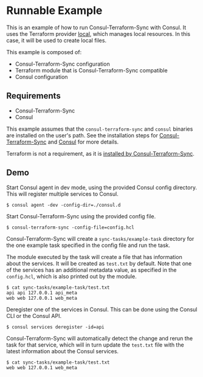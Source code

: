 
# Runnable Example
This is an example of how to run Consul-Terraform-Sync with Consul. It uses the Terraform provider [local](https://registry.terraform.io/providers/hashicorp/local/latest), which manages local resources. In this case, it will be used to create local files.

This example is composed of:
- Consul-Terraform-Sync configuration
- Terraform module that is Consul-Terraform-Sync compatible
- Consul configuration

## Requirements
- Consul-Terraform-Sync
- Consul

This example assumes that the `consul-terraform-sync` and `consul` binaries are installed on the user's path. See the installation steps for [Consul-Terraform-Sync](https://github.com/hashicorp/consul-terraform-sync#installation) and [Consul](https://learn.hashicorp.com/tutorials/consul/get-started-install) for more details.

Terraform is not a requirement, as it is [installed by Consul-Terraform-Sync](https://www.consul.io/docs/nia/network-drivers#understanding-terraform-automation).

## Demo

Start Consul agent in dev mode, using the provided Consul config directory. This will register multiple services to Consul.

```
$ consul agent -dev -config-dir=./consul.d
```

Start Consul-Terraform-Sync using the provided config file.
```
$ consul-terraform-sync -config-file=config.hcl
```

Consul-Terraform-Sync will create a `sync-tasks/example-task` directory for the one example task specified in the config file and run the task.

The module executed by the task will create a file that has information about the services. It will be created as `test.txt` by default. Note that one of the services has an additional metadata value, as specified in the `config.hcl`, which is also printed out by the module.
```
$ cat sync-tasks/example-task/test.txt
api api 127.0.0.1 api_meta
web web 127.0.0.1 web_meta
```

Deregister one of the services in Consul. This can be done using the Consul CLI or the Consul API.
```
$ consul services deregister -id=api
```

Consul-Terraform-Sync will automatically detect the change and rerun the task for that service, which will in turn update the `test.txt` file with the latest information about the Consul services.
```
$ cat sync-tasks/example-task/test.txt
web web 127.0.0.1 web_meta
```
